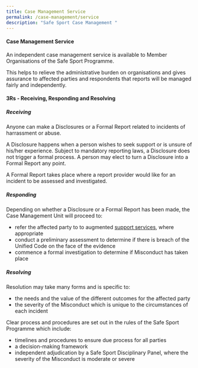 ```yaml
---
title: Case Management Service
permalink: /case-management/service
description: "Safe Sport Case Management "
---
```

#### Case Management Service

An independent case management service is available to Member Organisations of the Safe Sport Programme.

This helps to relieve the administrative burden on organisations and gives assurance to affected parties and respondents that reports will be managed fairly and independently.


#### 3Rs -  Receiving, Responding and Resolving



##### Receiving
Anyone can make a Disclosures or a Formal Report related to incidents of harrassment or abuse.

A Disclosure happens when a person wishes to seek support or is unsure of his/her experience. Subject to mandatory reporting laws, a Disclosure does not trigger a formal process. A person may elect to turn a Disclosure into a Formal Report any point. 

A Formal Report takes place where a report provider would like for an incident to be assessed and investigated.


##### Responding

Depending on whether a Disclosure or a Formal Report has been made, the Case Management Unit will proceed to:
* refer the affected party to to augmented [support services](/case-management/support-network), where appropriate
* conduct a preliminary assessment to determine if there is breach of the Unified Code on the face of the evidence
* commence a formal investigation to determine if Misconduct has taken place


##### Resolving

Resolution may take many forms and is specific to:
* the needs and the value of the different outcomes for the affected party
* the severity of the Misconduct which is unique to the circumstances of each incident  

Clear process and procedures are set out in the rules of the Safe Sport Programme which include:
* timelines and procedures to ensure due process for all parties
* a decision-making framework
* independent adjudication by a Safe Sport Disciplinary Panel, where the severity of the Misconduct is moderate or severe